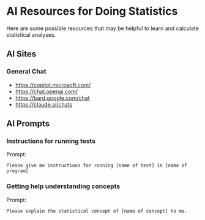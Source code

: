 # AI Resources for Doing Statistics

Here are some possible resources that may be helpful to learn and calculate statistical analyses.

## AI Sites

### General Chat

* https://copilot.microsoft.com/
* https://chat.openai.com/
* https://bard.google.com/chat
* https://claude.ai/chats

## AI Prompts

### Instructions for running tests

Prompt:

```
Please give me instructions for running [name of test] in [name of program]
```

### Getting help understanding concepts

Prompt:

```
Please explain the statistical concept of [name of concept] to me.
```
